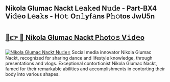 ## Nikola Glumac Nackt L𝚎a𝚔ed N𝚞𝚍e - Part-BX4 Vi𝚍𝚎o L𝚎a𝚔s - H𝚘𝚝 O𝚗𝚕yf𝚊ns P𝚑𝚘tos JwU5n

# <h2><a href="http://kfcrcvg.oniu.top/?m=Nikola+Glumac+Nackt">🔗👉 🔴 Nikola Glumac Nackt P𝚑ot𝚘𝚜 V𝚒d𝚎o</a></h2>

[![Nikola Glumac Nackt Nu𝚍e𝚜](https://i.imgur.com/0qMVB7G.gif)](http://kfcrcvg.oniu.top/?m=Nikola+Glumac+Nackt)
Social media innovator Nikola Glumac Nackt, recognized for sharing dance and lifestyle knowledge, through presentations and vlogs. Exceptional contortionist Nikola Glumac Nackt, famed for their remarkable abilities and accomplishments in contorting their body into various shapes.  
